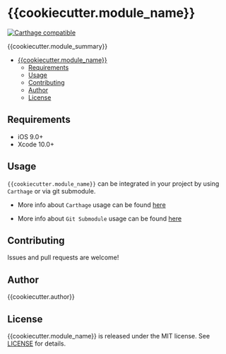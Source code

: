 # {{cookiecutter.module_name}}

[![Carthage compatible](https://img.shields.io/badge/Carthage-compatible-4BC51D.svg?style=flat)](https://github.com/Carthage/Carthage)

{{cookiecutter.module_summary}}

- [{{cookiecutter.module_name}}](#cookiecuttermodulename)
  - [Requirements](#requirements)
  - [Usage](#usage)
  - [Contributing](#contributing)
  - [Author](#author)
  - [License](#license)

## Requirements

- iOS 9.0+
- Xcode 10.0+

## Usage

`{{cookiecutter.module_name}}` can be integrated in your project by using `Carthage` or via git submodule.

* More info about `Carthage` usage can be found [here](https://github.com/inacioferrarini/step-by-step/blob/master/ios-multi-module-project-carthage-setup.md)

* More info about `Git Submodule` usage can be found [here](https://github.com/inacioferrarini/step-by-step/blob/master/ios-multi-module-project-xcode-setup.md)

## Contributing

Issues and pull requests are welcome!

## Author

{{cookiecutter.author}}

## License

{{cookiecutter.module_name}} is released under the MIT license. See [LICENSE](https://github.com/{{cookiecutter.github_name}}/{{cookiecutter.module_name}}/blob/master/LICENSE) for details.